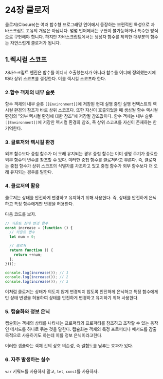 # 24장 클로저

클로저(Closure)는 여러 함수형 프로그래밍 언어에서 등장하는 보편적인 특성으로 자바스크립트 고유의 개념은 아닙니다. 몇몇 언어에서는 구현이 불가능하거나 특수한 방식으로 구현해야 합니다. 하지만 자바스크립트에서는 생성자 함수를 제외한 대부분의 함수는 자연스럽게 클로저가 됩니다.

## 1.렉시컬 스코프

자바스크립트 엔진은 함수를 어디서 호출했는지가 아니라 함수를 어디에 정의했는지에 따라 상위 스코프를 결정한다. 이를 렉시컬 스코프라 한다.

### 2.함수 객체의 내부 슬롯

함수 객체의 내부 슬롯 `[[Environment]]`에 저장된 현재 실행 중인 실행 컨텍스트의 렉시컬 환경의 참조가 바로 상위 스코프다. 또한 자신이 호출되었을 때 생성될 함수 렉시컬 환경의 "외부 렉시컬 환경에 대한 참조"에 저장될 참조값이다. 함수 객체는 내부 슬롯 `[[Environment]]`에 저장한 렉시컬 환경의 참조, 즉 상위 스코프를 자신이 존재하는 한 기억한다.

### 3. 클로저와 렉시컬 환경

외부 함수보다 중첩 함수가 더 오래 유지되는 경우 중첩 함수는 이미 생명 주기가 종료한 외부 함수의 변수를 참조할 수 있다. 이러한 중첩 함수를 클로저라고 부른다. 즉, 클로저는 중첩 함수가 상위 스코프의 식별자를 차조하고 있고 중첩 함수가 외부 함수보다 더 오래 유지되는 경우를 말한다.

### 4. 클로저의 활용

클로저는 상태를 안전하게 변경하고 유지하기 위해 사용한다. 즉, 상태를 안전하게 은닉하고 특정 함수에게만 변경을 허용한다.

다음 코드를 보자.

```js
// 카운트 상태 변경 함수
const increase = (function () {
  // 카운트 변수
  let num = 0;

  // 클로저
  return function () {
    return ++num;
  };
})();

console.log(increase()); // 1
console.log(increase()); // 2
console.log(increase()); // 3
```

이처럼 클로저는 상태가 의도치 않게 변경되지 않도록 안전하게 은닉하고 특정 함수에게만 상태 변경을 허용하여 상태를 안전하게 변경하고 유지하기 위해 사용한다.

### 5. 캡슐화와 정보 은닉

캡슐화는 객체의 상태를 나타내는 프로퍼티와 프로퍼티를 참조하고 조작할 수 있는 동작인 메서드를 하나로 묶는 것을 말한다. 캡슐화는 객체의 특정 프로퍼티나 메서드를 감출 목적으로 사용하기도 하는데 이를 정보 은닉이라고한다.

이러한 캡슐화는 객체 간의 상호 의존성, 즉 결합도를 낮추는 효과가 있다.

### 6. 자주 발생하는 실수

`var` 키워드를 사용하지 말고, `let`, `const`를 사용하자.